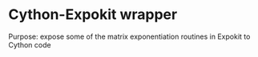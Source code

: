 Cython-Expokit wrapper
======================

Purpose: expose some of the matrix exponentiation routines in Expokit to Cython code
